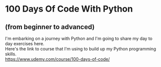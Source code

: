 # **100 Days Of Code With Python** 
## (from beginner to advanced) 
I'm embarking on a journey with Python and I'm going to share my day to day exercises here.\
Here's the link to course that I'm using to build up my Python programming skills.\
https://www.udemy.com/course/100-days-of-code/
